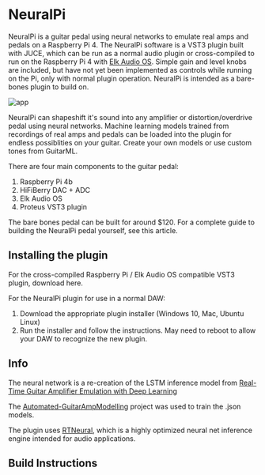 # NeuralPi

NeuralPi is a guitar pedal using neural networks to emulate real amps and pedals on a Raspberry Pi 4. The NeuralPi software is a VST3 plugin built with JUCE, which can be run as a normal audio plugin or cross-compiled to run on the Raspberry Pi 4 with [Elk Audio OS](https://elk.audio/). Simple gain and level knobs are included, but have not yet been implemented as controls while running on the Pi, only with normal plugin operation. NeuralPi is intended as a bare-bones plugin to build on.  

![app](https://github.com/GuitarML/NeuralPi/blob/main/neuralpi_pic.jpg)

NeuralPi can shapeshift it's sound into any amplifier or distortion/overdrive pedal using neural networks. Machine learning models trained from recordings of real amps and pedals can be loaded into the plugin for endless possiblities on your guitar. Create your own models or use custom tones from GuitarML.

There are four main components to the guitar pedal:

1. Raspberry Pi 4b
2. HiFiBerry DAC + ADC
3. Elk Audio OS
4. Proteus VST3 plugin

The bare bones pedal can be built for around $120. For a complete guide to building the NeuralPi pedal yourself, see this article.

## Installing the plugin

For the cross-compiled Raspberry Pi / Elk Audio OS compatible VST3 plugin, download here.

For the NeuralPi plugin for use in a normal DAW:
1. Download the appropriate plugin installer (Windows 10, Mac, Ubuntu Linux)
2. Run the installer and follow the instructions. May need to reboot to allow your DAW to recognize the new plugin.

## Info
The neural network is a re-creation of the LSTM inference model from [Real-Time Guitar Amplifier Emulation with Deep Learning](https://www.mdpi.com/2076-3417/10/3/766/htm)

The [Automated-GuitarAmpModelling](https://github.com/Alec-Wright/Automated-GuitarAmpModelling) project was used to train the .json models. 

The plugin uses [RTNeural](https://github.com/jatinchowdhury18/RTNeural), which is a highly optimized neural net inference engine intended for audio applications. 

## Build Instructions
